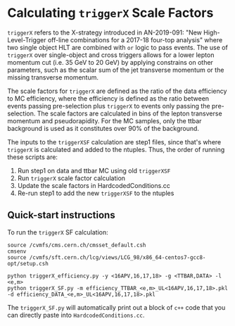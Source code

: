# Calculating `triggerX` Scale Factors
`triggerX` refers to the X-strategy introduced in AN-2019-091: "New High-Level-Trigger off-line combinations for a 2017-18 four-top analysis" where two single object HLT are combined with `or` logic to pass events. The use of `triggerX` over single-object and cross triggers allows for a lower lepton momentum cut (i.e. 35 GeV to 20 GeV) by applying constrains on other parameters, such as the scalar sum of the jet transverse momentum or the missing transverse momentum. 

The scale factors for `triggerX` are defined as the ratio of the data efficiency to MC efficiency, where the efficiency is defined as the ratio between events passing pre-selection plus `triggerX` to events only passing the pre-selection. The scale factors are calculated in bins of the lepton transverse momentum and pseudorapidity. For the MC samples, only the ttbar background is used as it constitutes over 90% of the background. 

The inputs to the `triggerXSF` calculation are step1 files, since that's where `triggerX` is calculated and added to the ntuples. Thus, the order of running these scripts are:
  1. Run step1 on data and ttbar MC using old `triggerXSF`
  2. Run `triggerX` scale factor calculation
  3. Update the scale factors in HardcodedConditions.cc
  4. Re-run step1 to add the new `triggerXSF` to the ntuples

## Quick-start instructions
To run the `triggerX` SF calculation:

    source /cvmfs/cms.cern.ch/cmsset_default.csh
    cmsenv
    source /cvmfs/sft.cern.ch/lcg/views/LCG_98/x86_64-centos7-gcc8-opt/setup.csh

    python triggerX_efficiency.py -y <16APV,16,17,18> -g <TTBAR,DATA> -l <e,m>
    python triggerX_SF.py -m efficiency_TTBAR_<e,m>_UL<16APV,16,17,18>.pkl -d efficiency_DATA_<e,m>_UL<16APV,16,17,18>.pkl
  
The `triggerX_SF.py` will automatically print out a block of `c++` code that you can directly paste into `HardcodedConditions.cc`.
